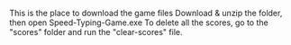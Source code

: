 This is the place to download the game files
Download & unzip the folder, then open Speed-Typing-Game.exe
To delete all the scores, go to the "scores" folder and run the "clear-scores" file.
